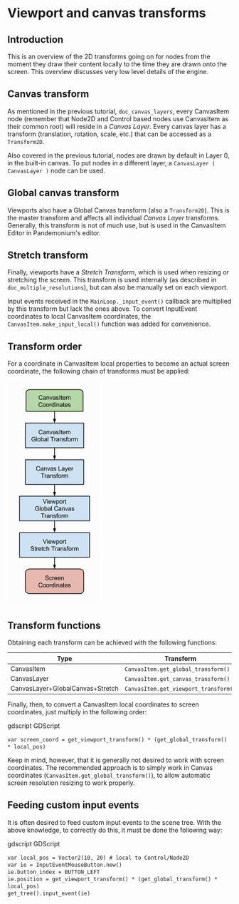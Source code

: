

# Viewport and canvas transforms

## Introduction

This is an overview of the 2D transforms going on for nodes from the
moment they draw their content locally to the time they are drawn onto
the screen. This overview discusses very low level details of the engine.

## Canvas transform

As mentioned in the previous tutorial, `doc_canvas_layers`, every
CanvasItem node (remember that Node2D and Control based nodes use
CanvasItem as their common root) will reside in a *Canvas Layer*. Every
canvas layer has a transform (translation, rotation, scale, etc.) that
can be accessed as a `Transform2D`.

Also covered in the previous tutorial, nodes are drawn by default in Layer 0,
in the built-in canvas. To put nodes in a different layer, a `CanvasLayer
( CanvasLayer )` node can be used.

## Global canvas transform

Viewports also have a Global Canvas transform (also a
`Transform2D`). This is the master transform and
affects all individual *Canvas Layer* transforms. Generally, this
transform is not of much use, but is used in the CanvasItem Editor
in Pandemonium's editor.

## Stretch transform

Finally, viewports have a *Stretch Transform*, which is used when
resizing or stretching the screen. This transform is used internally (as
described in `doc_multiple_resolutions`), but can also be manually set
on each viewport.

Input events received in the `MainLoop._input_event()`
callback are multiplied by this transform but lack the ones above. To
convert InputEvent coordinates to local CanvasItem coordinates, the
`CanvasItem.make_input_local()`
function was added for convenience.

## Transform order

For a coordinate in CanvasItem local properties to become an actual
screen coordinate, the following chain of transforms must be applied:

![](img/viewport_transforms2.png)

## Transform functions

Obtaining each transform can be achieved with the following functions:

| Type                             | Transform                               |
|----------------------------------|-----------------------------------------|
| CanvasItem                       | `CanvasItem.get_global_transform()`     |
| CanvasLayer                      | `CanvasItem.get_canvas_transform()`     |
| CanvasLayer+GlobalCanvas+Stretch | `CanvasItem.get_viewport_transform()`   |

Finally, then, to convert a CanvasItem local coordinates to screen
coordinates, just multiply in the following order:

gdscript GDScript

```
var screen_coord = get_viewport_transform() * (get_global_transform() * local_pos)
```

Keep in mind, however, that it is generally not desired to work with
screen coordinates. The recommended approach is to simply work in Canvas
coordinates (`CanvasItem.get_global_transform()`), to allow automatic
screen resolution resizing to work properly.

## Feeding custom input events

It is often desired to feed custom input events to the scene tree. With
the above knowledge, to correctly do this, it must be done the following
way:

gdscript GDScript

```
var local_pos = Vector2(10, 20) # local to Control/Node2D
var ie = InputEventMouseButton.new()
ie.button_index = BUTTON_LEFT
ie.position = get_viewport_transform() * (get_global_transform() * local_pos)
get_tree().input_event(ie)
```
